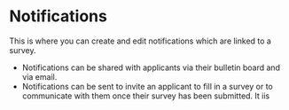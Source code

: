 # Notifications 
 This is where you can create and edit notifications which are linked to a survey.  
- Notifications can be shared with applicants via their bulletin board and via email.
- Notifications can be sent to invite an applicant to fill in a survey or to communicate with them once their survey has been submitted.
It iis   

